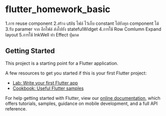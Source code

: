 # flutter_homework_basic

1.การ reuse component
2.สร้าง utils ไฟล์ ไว้เก็บ constant ไปยังทุก component ได้
3.รับ paramer จาก อีกไฟล์ ส่งไปยัง statefulWidget
4.การใช้ Row Comlumn Expand layout
5.การใช้ InkWell ทำ Effect ปุ่มกด

## Getting Started

This project is a starting point for a Flutter application.

A few resources to get you started if this is your first Flutter project:

- [Lab: Write your first Flutter app](https://flutter.dev/docs/get-started/codelab)
- [Cookbook: Useful Flutter samples](https://flutter.dev/docs/cookbook)

For help getting started with Flutter, view our
[online documentation](https://flutter.dev/docs), which offers tutorials,
samples, guidance on mobile development, and a full API reference.
